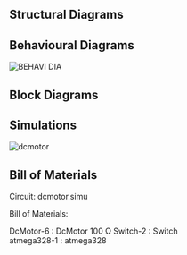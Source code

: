 ## Structural Diagrams


## Behavioural Diagrams

![BEHAVI DIA](https://user-images.githubusercontent.com/94243541/144276733-a3207857-616c-43f1-aed9-747183801258.jpg)


## Block Diagrams


## Simulations

![dcmotor](https://user-images.githubusercontent.com/94243541/144262501-74d6788c-17c1-47c1-8613-5ef36bb92dca.png)




## Bill of Materials
Circuit: dcmotor.simu

Bill of Materials:

DcMotor-6 : DcMotor 100 Ω
Switch-2 : Switch   
atmega328-1 : atmega328   
